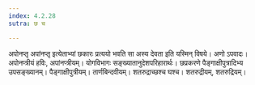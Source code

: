 ```yaml
---
index: 4.2.28
sutra: छ च

---
```

अपोनप्तृ अपांनप्तृ इत्येताभ्यां छकारः प्रत्ययो भवति सा अस्य देवता इति यस्मिन् विषये। अणो ऽपवादः। अपोनप्त्रीयं हविः, अपांनप्त्रीयम्। योगविभागः सङ्ख्यातानुदेशपरिहारार्थः। छप्रकरणे पैङ्गाक्षीपुत्रादिभ्य उपसङ्ख्यानम्। पैङ्गाक्षीपुत्रीयम्। तार्णबिन्दवीयम्। शतरुद्राच्छश्च घश्च। शतरुद्रीयम्, शतरुद्रियम्।